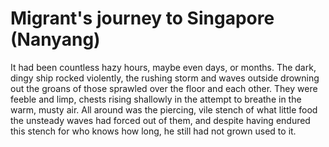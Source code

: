 # Migrant's journey to Singapore (Nanyang) 
It had been countless hazy hours, maybe even days, or months. The dark, dingy ship rocked violently, the rushing storm and waves outside drowning out the groans of those sprawled over the floor and each other. They were feeble and limp, chests rising shallowly in the attempt to breathe in the warm, musty air. All around was the piercing, vile stench of what little food the unsteady waves had forced out of them, and despite having endured this stench for who knows how long, he still had not grown used to it. 

